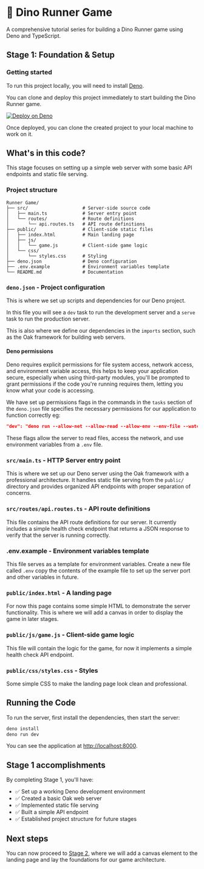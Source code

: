 # 🦕 Dino Runner Game

A comprehensive tutorial series for building a Dino Runner game using Deno and
TypeScript.

## Stage 1: Foundation & Setup

### Getting started

To run this project locally, you will need to install [Deno](https://deno.com/).

You can clone and deploy this project immediately to start building the Dino
Runner game.

[![Deploy on Deno](https://deno.com/button)](https://app.deno.com/new?clone=https://github.com/thisisjofrank/game-tutorial-stage-1.git&install=deno+install)

Once deployed, you can clone the created project to your local machine to work
on it.

## What's in this code?

This stage focuses on setting up a simple web server with some basic API
endpoints and static file serving.

### Project structure

```text
Runner Game/
├── src/                    # Server-side source code
│   ├── main.ts             # Server entry point
│   └── routes/             # Route definitions
│       └── api.routes.ts   # API route definitions
├── public/                 # Client-side static files
│   ├── index.html          # Main landing page
│   ├── js/
│   │   └── game.js         # Client-side game logic
│   └── css/
│       └── styles.css      # Styling
├── deno.json               # Deno configuration
├── .env.example            # Environment variables template
└── README.md               # Documentation
```

### `deno.json` - Project configuration

This is where we set up scripts and dependencies for our Deno project.

In this file you will see a `dev` task to run the development server and a
`serve` task to run the production server.

This is also where we define our dependencies in the `imports` section, such as
the Oak framework for building web servers.

#### Deno permissions

Deno requires explicit permissions for file system access, network access, and
environment variable access, this helps to keep your application secure,
especially when using third-party modules, you'll be prompted to grant
permissions if the code you're running requires them, letting you know what your
code is accessing.

We have set up permissions flags in the commands in the `tasks` section of the
`deno.json` file specifies the necessary permissions for our application to
function correctly eg:

```json
"dev": "deno run --allow-net --allow-read --allow-env --env-file --watch src/main.ts",
```

These flags allow the server to read files, access the network, and use
environment variables from a `.env` file.

### `src/main.ts` - HTTP Server entry point

This is where we set up our Deno server using the Oak framework with a
professional architecture. It handles static file serving from the `public/`
directory and provides organized API endpoints with proper separation of
concerns.

### `src/routes/api.routes.ts` - API route definitions

This file contains the API route definitions for our server. It currently
includes a simple health check endpoint that returns a JSON response to verify
that the server is running correctly.

### .env.example - Environment variables template

This file serves as a template for environment variables. Create a new file
called `.env` copy the contents of the example file to set up the server port
and other variables in future.

### `public/index.html` - A landing page

For now this page contains some simple HTML to demonstrate the server
functionality. This is where we will add a canvas in order to display the game
in later stages.

### `public/js/game.js` - Client-side game logic

This file will contain the logic for the game, for now it implements a simple
health check API endpoint.

### `public/css/styles.css` - Styles

Some simple CSS to make the landing page look clean and professional.

## Running the Code

To run the server, first install the dependencies, then start the server:

```bash
deno install
deno run dev
```

You can see the application at [http://localhost:8000](http://localhost:8000).

## Stage 1 accomplishments

By completing Stage 1, you'll have:

- ✅ Set up a working Deno development environment
- ✅ Created a basic Oak web server
- ✅ Implemented static file serving
- ✅ Built a simple API endpoint
- ✅ Established project structure for future stages

## Next steps

You can now proceed to
[Stage 2](https://github.com/thisisjofrank/game-tutorial-stage-2), where we will
add a canvas element to the landing page and lay the foundations for our game
architecture.
